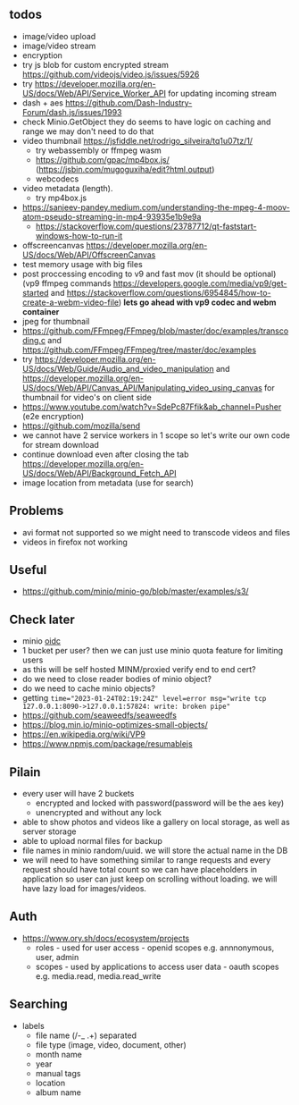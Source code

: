 ## todos

* image/video upload
* image/video stream 
* encryption
* try js blob for custom encrypted stream https://github.com/videojs/video.js/issues/5926
* try https://developer.mozilla.org/en-US/docs/Web/API/Service_Worker_API for updating incoming stream
* dash + aes https://github.com/Dash-Industry-Forum/dash.js/issues/1993
* check Minio.GetObject they do seems to have logic on caching and range we may don't need to do that
* video thumbnail https://jsfiddle.net/rodrigo_silveira/tq1u07tz/1/
    * try webassembly or ffmpeg wasm
    * https://github.com/gpac/mp4box.js/ (https://jsbin.com/mugoguxiha/edit?html,output)
    * webcodecs 
* video metadata (length).
    * try mp4box.js
* https://sanjeev-pandey.medium.com/understanding-the-mpeg-4-moov-atom-pseudo-streaming-in-mp4-93935e1b9e9a
    * https://stackoverflow.com/questions/23787712/qt-faststart-windows-how-to-run-it
* offscreencanvas https://developer.mozilla.org/en-US/docs/Web/API/OffscreenCanvas
* test memory usage with big files
* post proccessing encoding to v9 and fast mov (it should be optional) (vp9 ffmpeg commands https://developers.google.com/media/vp9/get-started and https://stackoverflow.com/questions/6954845/how-to-create-a-webm-video-file) **lets go ahead with vp9 codec and webm container**
* jpeg for thumbnail
* https://github.com/FFmpeg/FFmpeg/blob/master/doc/examples/transcoding.c and https://github.com/FFmpeg/FFmpeg/tree/master/doc/examples
* try https://developer.mozilla.org/en-US/docs/Web/Guide/Audio_and_video_manipulation and  https://developer.mozilla.org/en-US/docs/Web/API/Canvas_API/Manipulating_video_using_canvas for thumbnail for video's on client side
* https://www.youtube.com/watch?v=SdePc87Ffik&ab_channel=Pusher (e2e encryption)
* https://github.com/mozilla/send
* we cannot have 2 service workers in 1 scope so let's write our own code for stream download
* continue download even after closing the tab https://developer.mozilla.org/en-US/docs/Web/API/Background_Fetch_API
* image location from metadata (use for search)
## Problems
* avi format not supported so we might need to transcode videos and files
* videos in firefox not working

## Useful
* https://github.com/minio/minio-go/blob/master/examples/s3/



## Check later

* minio [oidc](https://min.io/docs/minio/linux/developers/security-token-service.html?ref=docs)
* 1 bucket per user? then we can just use minio quota feature for limiting users
* as this will be self hosted MINM/proxied verify end to end cert?
* do we need to close reader bodies of minio object? 
* do we need to cache minio objects?
* getting `time="2023-01-24T02:19:24Z" level=error msg="write tcp 127.0.0.1:8090->127.0.0.1:57824: write: broken pipe"`
* https://github.com/seaweedfs/seaweedfs
* https://blog.min.io/minio-optimizes-small-objects/
* https://en.wikipedia.org/wiki/VP9
* https://www.npmjs.com/package/resumablejs

## Pilain
* every user will have 2 buckets 
    * encrypted and locked with password(password will be the aes key)
    * unencrypted and without any lock
* able to show photos and videos like a gallery on local storage, as well as server storage
* able to upload normal files for backup
* file names in minio random/uuid. we will store the actual name in the DB
* we will need to have something similar to range requests and every request should have total count so we can have placeholders in application so user can just keep on scrolling without loading. we will have lazy load for images/videos.


## Auth
* https://www.ory.sh/docs/ecosystem/projects 
    * roles - used for user access - openid scopes e.g. annnonymous, user, admin
    * scopes - used by applications to access user data - oauth scopes e.g. media.read, media.read_write

## Searching
* labels
    * file name (/\-_ .+) separated
    * file type (image, video, document, other)
    * month name
    * year
    * manual tags
    * location
    * album name